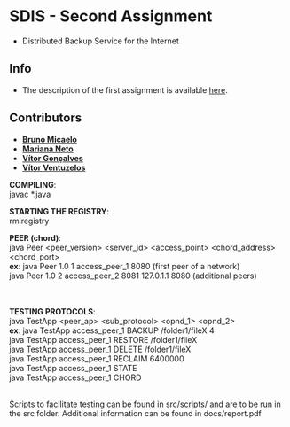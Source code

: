 # SDIS - Second Assignment
* Distributed Backup Service for the Internet

## Info
* The description of the first assignment is available [here](https://paginas.fe.up.pt/~pfs/aulas/sd2020/projs/proj2/proj2.html).

## Contributors
* **[Bruno Micaelo](https://github.com/BrunoFCM)**
* **[Mariana Neto](https://github.com/bluediberry)**
* **[Vítor Gonçalves](https://github.com/vitorhugo13)**
* **[Vítor Ventuzelos](https://github.com/BerserkingIdiot)**


**COMPILING**: <br>javac *.java

**STARTING THE REGISTRY**: <br>rmiregistry

**PEER (chord)**:<br>
java Peer <peer_version> <server_id> <access_point> <chord_address> <chord_port><br>
**ex**: java Peer 1.0 1 access_peer_1 8080 (first peer of a network)<br>
        java Peer 1.0 2 access_peer_2 8081 127.0.1.1 8080 (additional peers)

<br><br>
**TESTING PROTOCOLS**:<br>
java TestApp <peer_ap> <sub_protocol> <opnd_1> <opnd_2><br>
**ex**: java TestApp access_peer_1 BACKUP /folder1/fileX 4<br>
        java TestApp access_peer_1 RESTORE /folder1/fileX<br>
        java TestApp access_peer_1 DELETE /folder1/fileX<br>
        java TestApp access_peer_1 RECLAIM 6400000<br>
        java TestApp access_peer_1 STATE<br>
        java TestApp access_peer_1 CHORD<br><br>

Scripts to facilitate testing can be found in src/scripts/ and are to be run in the src folder. Additional information can be found in docs/report.pdf
